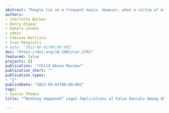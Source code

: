 ```yaml
---
abstract: "People lie on a frequent basis. However, when a victim of maltreatment lies by denying the abuse, lies can become forensically relevant. We have reviewed the relevant literature on the prevalence and memory consequences of such false denials. The way forensic interviewers proceed in the face of denying children will be shaped by their beliefs about the frequency with which truly abused children deny abuse. We discuss that estimates of the prevalence of false denials among abused children vary but that such false denials do happen. When falsely denying children eventually come forward with their experiences, a second issue lingers: how valid are maltreated children’s statements after a false denial? We review the literature indicating that false denials can negatively affect memory for the investigative interview during which the lie was told. Yet, memory for the denied experience itself seems to be mostly preserved, and some research even found potential protective effects of false denials. We conclude that denials should always be handled with care in the court room, since the ground truth usually is not known, but that statements should not be dismissed based solely on previous denials."
authors:
- Charlotte Bücken
- Henry Otgaar
- Kamala London
- admin
- Fabiana Battista
- Ivan Mangiulli
# date: "2023-06-01T00:00:00Z"
doi: "https://doi.org/10.1002/car.2791"
featured: false
projects: []
publication: '*Child Abuse Review*'
publication_short: ""
publication_types:
- "2"
publishDate: "2022-09-01T00:00:00Z"
tags:
- Source Themes
title: "“Nothing Happened” Legal Implications of False Denials Among Abused Children"

---
```




